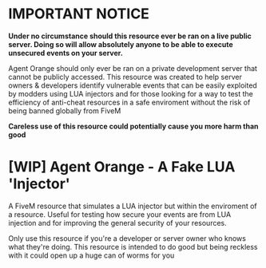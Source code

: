 # IMPORTANT NOTICE
**Under no circumstance should this resource ever be ran on a live public server. Doing so will allow absolutely anyone to be able to execute unsecured events on your server.** 

Agent Orange should only ever be ran on a private development server that cannot be publicly accessed. This resource was created to help server owners & developers identify vulnerable events that can be easily exploited by modders using LUA injectors and for those looking for a way to test the efficiency of anti-cheat resources in a safe enviroment without the risk of being banned globally from FiveM

**Careless use of this resource could potentially cause you more harm than good**

# [WIP] Agent Orange - A Fake LUA 'Injector'
A FiveM resource that simulates a LUA injector but within the enviroment of a resource. Useful for testing how secure your events are from LUA injection and for  improving the general security of your resources.

Only use this resource if you're a developer or server owner who knows what they're doing. This resource is intended to do good but being reckless with it could open up a huge can of worms for you
